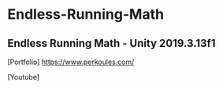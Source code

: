 # Endless-Running-Math
## Endless Running Math - Unity 2019.3.13f1




[Portfolio] https://www.perkoules.com/

[Youtube] 
